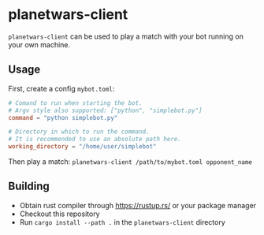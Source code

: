 # planetwars-client

`planetwars-client` can be used to play a match with your bot running on your own machine.

## Usage

First, create a config `mybot.toml`:

```toml
# Comand to run when starting the bot.
# Argv style also supported: ["python", "simplebot.py"]
command = "python simplebot.py"

# Directory in which to run the command.
# It is recommended to use an absolute path here.
working_directory = "/home/user/simplebot"
```

Then play a match:  `planetwars-client /path/to/mybot.toml opponent_name`

## Building
- Obtain rust compiler through https://rustup.rs/ or your package manager
- Checkout this repository
- Run `cargo install --path .` in the `planetwars-client` directory